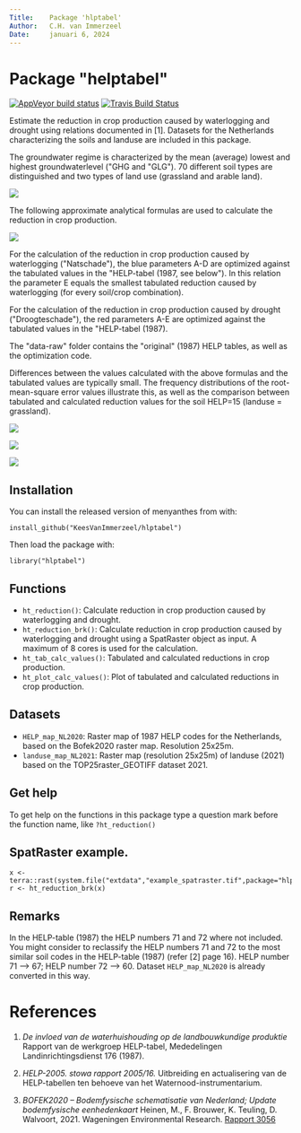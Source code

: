 ```yaml
---
Title:    Package 'hlptabel'  
Author:   C.H. van Immerzeel  
Date:     januari 6, 2024  
---
```


# Package "helptabel"

<!-- badges: start -->
[![AppVeyor build status](https://ci.appveyor.com/api/projects/status/github/KeesVanImmerzeel/helptabel?branch=master&svg=true)](https://ci.appveyor.com/project/KeesVanImmerzeel/helptabel)
[![Travis Build Status](https://travis-ci.org/KeesVanImmerzeel/helptabel.svg?branch=master)](https://travis-ci.org/KeesVanImmerzeel/helptabel)
<!-- badges: end -->

Estimate the reduction in crop production caused by waterlogging and drought using relations documented in [1].
Datasets for the Netherlands characterizing the soils and landuse are included in this package.

The groundwater regime is characterized by the mean (average) lowest and highest groundwaterlevel ("GHG and "GLG"). 
70 different soil types are distinguished and two types of land use (grassland and arable land).

![](https://user-images.githubusercontent.com/16401251/90639879-9c30b700-e22f-11ea-9dbc-8f11e6a3e82a.png)

The following approximate analytical formulas are used to calculate the reduction in crop production.

![](https://user-images.githubusercontent.com/16401251/93208128-5991ca00-f75c-11ea-96c5-563465881334.JPG)

For the calculation of the reduction in crop production caused by waterlogging ("Natschade"), the blue parameters A-D are optimized against the tabulated values in the "HELP-tabel (1987, see below"). In this relation the parameter E equals the smallest tabulated reduction caused by waterlogging (for every soil/crop combination).

For the calculation of the reduction in crop production caused by drought ("Droogteschade"), the red parameters A-E are optimized against the tabulated values in the "HELP-tabel (1987).

The "data-raw" folder contains the "original" (1987) HELP tables, as well as the optimization code.

Differences between the values calculated with the above formulas and the tabulated values are typically small. The frequency distributions of the root-mean-square error values illustrate this, as well as the comparison between tabulated and calculated reduction values for the soil HELP=15 (landuse = grassland).

![](https://user-images.githubusercontent.com/16401251/93210669-4aad1680-f760-11ea-8331-38521dec6d35.png)

![](https://user-images.githubusercontent.com/16401251/93211202-30c00380-f761-11ea-9fa9-7ad69d0bf780.png)

![](https://user-images.githubusercontent.com/16401251/93357392-88816c00-f840-11ea-935d-cdd3e431fcc8.png)


## Installation

You can install the released version of menyanthes from with:

`install_github("KeesVanImmerzeel/hlptabel")`

Then load the package with:

`library("hlptabel")` 

## Functions
- `ht_reduction()`: Calculate reduction in crop production caused by waterlogging and drought.
- `ht_reduction_brk()`: Calculate reduction in crop production caused by waterlogging and drought using a SpatRaster object as input. A maximum of 8 cores is used for the calculation.
- `ht_tab_calc_values()`: Tabulated and calculated reductions in crop production.
- `ht_plot_calc_values()`: Plot of tabulated and calculated reductions in crop production.

## Datasets
- `HELP_map_NL2020`: Raster map of 1987 HELP codes for the Netherlands, based on the Bofek2020 raster map. Resolution 25x25m.
- `landuse_map_NL2021`: Raster map (resolution 25x25m) of landuse (2021) based on the TOP25raster_GEOTIFF dataset 2021.


## Get help

To get help on the functions in this package type a question mark before the function name, like `?ht_reduction()`

## SpatRaster example.

```
x <- terra::rast(system.file("extdata","example_spatraster.tif",package="hlptabel"))
r <- ht_reduction_brk(x)
```

## Remarks

In the HELP-table (1987) the HELP numbers 71 and 72 where not included. You might consider to reclassify the HELP numbers 71 and 72 to the most similar soil codes in the HELP-table (1987) (refer [2] page 16). HELP number 71 --> 67; HELP number 72 --> 60. Dataset `HELP_map_NL2020` is already converted in this way.


# References

1. *De invloed van de waterhuishouding op de landbouwkundige produktie*
Rapport van de werkgroep HELP-tabel, Mededelingen Landinrichtingsdienst 176 (1987).

2. *HELP-2005. stowa rapport 2005/16.* 
Uitbreiding en actualisering van de HELP-tabellen ten behoeve van het Waternood-instrumentarium.

3. *BOFEK2020 – Bodemfysische schematisatie van Nederland; Update bodemfysische eenhedenkaart*
Heinen, M., F. Brouwer, K. Teuling, D. Walvoort, 2021. Wageningen Environmental Research.
[Rapport 3056](https://edepot.wur.nl/541544)
